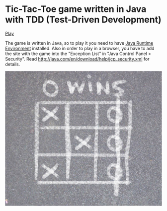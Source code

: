 Tic-Tac-Toe game written in Java with TDD (Test-Driven Development)
===================================================================

[Play](http://newagebegins.github.io/TicTacToe/TicTacToe.html)

The game is written in Java, so to play it you need to have [Java Runtime Environment](http://java.com/) installed. Also in order to play in a browser, you have to add the site with the game into the "Exception List" in "Java Control Panel > Security". Read http://java.com/en/download/help/jcp_security.xml for details.

![Screenshot of the Tic-Tac-Toe game](screenshot.jpg)
